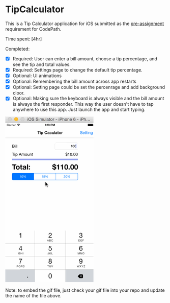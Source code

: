 # TipCalculator

This is a Tip Calculator application for iOS submitted as the [pre-assignment](https://gist.github.com/timothy1ee/7747214) requirement for CodePath.

Time spent: [4hr]

Completed:

 * [x] Required: User can enter a bill amount, choose a tip percentage, and see the tip and total values.
 * [x] Required: Settings page to change the default tip percentage.
 * [x] Optional: UI animations
 * [x] Optional: Remembering the bill amount across app restarts
 * [x] Optional: Setting page could be set the percenrage and add background cloor.
 * [x] Optional: Making sure the keyboard is always visible and the bill amount is always the first responder. This way the user doesn't have to tap anywhere to use this app. Just launch the app and start typing.

![Video Walkthrough](demo.gif)

Note: to embed the gif file, just check your gif file into your repo and update the name of the file above.
